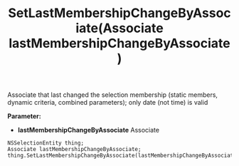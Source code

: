 ﻿---
uid: crmscript_ref_NSSelectionEntity_SetLastMembershipChangeByAssociate
title: SetLastMembershipChangeByAssociate(Associate lastMembershipChangeByAssociate)
intellisense: NSSelectionEntity.SetLastMembershipChangeByAssociate
keywords: NSSelectionEntity, GetLastMembershipChangeByAssociate
so.topic: reference
---

Associate that last changed the selection membership (static members, dynamic criteria, combined parameters); only date (not time) is valid

**Parameter:** 
 - **lastMembershipChangeByAssociate** Associate

```crmscript
NSSelectionEntity thing;
Associate lastMembershipChangeByAssociate;
thing.SetLastMembershipChangeByAssociate(lastMembershipChangeByAssociate);
```

